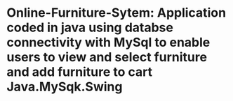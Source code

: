 # Online-Furniture-Sytem: Application coded in java using databse connectivity with MySql to enable users to view and select furniture and add furniture to cart Java.MySqk.Swing
